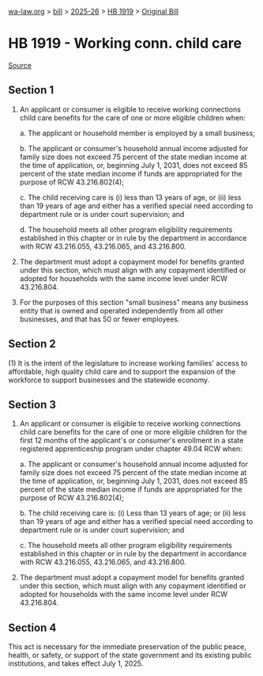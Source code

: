 [wa-law.org](/) > [bill](/bill/) > [2025-26](/bill/2025-26/) > [HB 1919](/bill/2025-26/hb/1919/) > [Original Bill](/bill/2025-26/hb/1919/1/)

# HB 1919 - Working conn. child care

[Source](http://lawfilesext.leg.wa.gov/biennium/2025-26/Pdf/Bills/House%20Bills/1919.pdf)

## Section 1
1. An applicant or consumer is eligible to receive working connections child care benefits for the care of one or more eligible children when:

    a. The applicant or household member is employed by a small business;

    b. The applicant or consumer's household annual income adjusted for family size does not exceed 75 percent of the state median income at the time of application, or, beginning July 1, 2031, does not exceed 85 percent of the state median income if funds are appropriated for the purpose of RCW 43.216.802(4);

    c. The child receiving care is (i) less than 13 years of age, or (ii) less than 19 years of age and either has a verified special need according to department rule or is under court supervision; and

    d. The household meets all other program eligibility requirements established in this chapter or in rule by the department in accordance with RCW 43.216.055, 43.216.065, and 43.216.800.

2. The department must adopt a copayment model for benefits granted under this section, which must align with any copayment identified or adopted for households with the same income level under RCW 43.216.804.

3. For the purposes of this section "small business" means any business entity that is owned and operated independently from all other businesses, and that has 50 or fewer employees.

## Section 2
(1) It is the intent of the legislature to increase working families' access to affordable, high quality child care and to support the expansion of the workforce to support businesses and the statewide economy.

## Section 3
1. An applicant or consumer is eligible to receive working connections child care benefits for the care of one or more eligible children for the first 12 months of the applicant's or consumer's enrollment in a state registered apprenticeship program under chapter 49.04 RCW when:

    a. The applicant or consumer's household annual income adjusted for family size does not exceed 75 percent of the state median income at the time of application, or, beginning July 1, 2031, does not exceed 85 percent of the state median income if funds are appropriated for the purpose of RCW 43.216.802(4);

    b. The child receiving care is: (i) Less than 13 years of age; or (ii) less than 19 years of age and either has a verified special need according to department rule or is under court supervision; and

    c. The household meets all other program eligibility requirements established in this chapter or in rule by the department in accordance with RCW 43.216.055, 43.216.065, and 43.216.800.

2. The department must adopt a copayment model for benefits granted under this section, which must align with any copayment identified or adopted for households with the same income level under RCW 43.216.804.

## Section 4
This act is necessary for the immediate preservation of the public peace, health, or safety, or support of the state government and its existing public institutions, and takes effect July 1, 2025.
